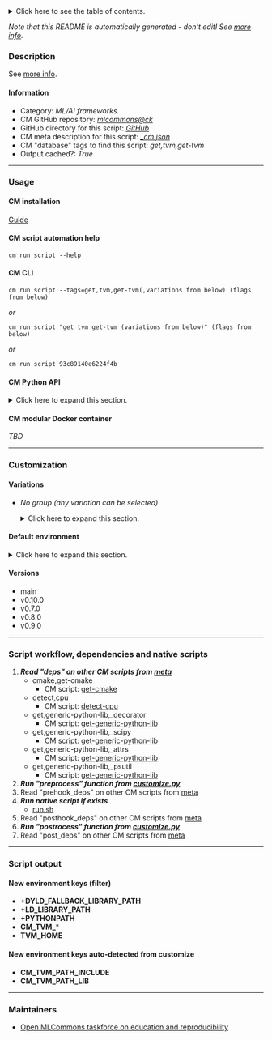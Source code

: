 <details>
<summary>Click here to see the table of contents.</summary>

* [Description](#description)
* [Information](#information)
* [Usage](#usage)
  * [ CM installation](#cm-installation)
  * [ CM script automation help](#cm-script-automation-help)
  * [ CM CLI](#cm-cli)
  * [ CM Python API](#cm-python-api)
  * [ CM modular Docker container](#cm-modular-docker-container)
* [Customization](#customization)
  * [ Variations](#variations)
  * [ Default environment](#default-environment)
* [Versions](#versions)
* [Script workflow, dependencies and native scripts](#script-workflow-dependencies-and-native-scripts)
* [Script output](#script-output)
* [New environment keys (filter)](#new-environment-keys-(filter))
* [New environment keys auto-detected from customize](#new-environment-keys-auto-detected-from-customize)
* [Maintainers](#maintainers)

</details>

*Note that this README is automatically generated - don't edit! See [more info](README-extra.md).*

### Description


See [more info](README-extra.md).

#### Information

* Category: *ML/AI frameworks.*
* CM GitHub repository: *[mlcommons@ck](https://github.com/mlcommons/ck/tree/master/cm-mlops)*
* GitHub directory for this script: *[GitHub](https://github.com/mlcommons/ck/tree/master/cm-mlops/script/get-tvm)*
* CM meta description for this script: *[_cm.json](_cm.json)*
* CM "database" tags to find this script: *get,tvm,get-tvm*
* Output cached?: *True*
___
### Usage

#### CM installation
[Guide](https://github.com/mlcommons/ck/blob/master/docs/installation.md)

#### CM script automation help
```cm run script --help```

#### CM CLI
`cm run script --tags=get,tvm,get-tvm(,variations from below) (flags from below)`

*or*

`cm run script "get tvm get-tvm (variations from below)" (flags from below)`

*or*

`cm run script 93c89140e6224f4b`

#### CM Python API

<details>
<summary>Click here to expand this section.</summary>

```python

import cmind

r = cmind.access({'action':'run'
                  'automation':'script',
                  'tags':'get,tvm,get-tvm'
                  'out':'con',
                  ...
                  (other input keys for this script)
                  ...
                 })

if r['return']>0:
    print (r['error'])

```

</details>

#### CM modular Docker container
*TBD*
___
### Customization


#### Variations

  * *No group (any variation can be selected)*
    <details>
    <summary>Click here to expand this section.</summary>

    * `_cuda`
      - Environment variables:
        - *CM_TVM_USE_CUDA*: `yes`
      - Workflow:
        1. ***Read "deps" on other CM scripts***
           * get,cuda
             - CM script: [get-cuda-lib](https://github.com/mlcommons/ck/tree/master/cm-mlops/script/get-cuda-lib)
             - CM script: [get-cuda-toolkit](https://github.com/mlcommons/ck/tree/master/cm-mlops/script/get-cuda-toolkit)
    * `_llvm`
      - Environment variables:
        - *CM_TVM_USE_LLVM*: `yes`
      - Workflow:
        1. ***Read "deps" on other CM scripts***
           * get,llvm
             * CM names: `--adr.['llvm']...`
             - CM script: [get-llvm](https://github.com/mlcommons/ck/tree/master/cm-mlops/script/get-llvm)
    * `_openmp`
      - Environment variables:
        - *CM_TVM_USE_OPENMP*: `yes`
      - Workflow:
    * `_pip-install`
      - Environment variables:
        - *CM_TVM_PIP_INSTALL*: `yes`
      - Workflow:
        1. ***Read "deps" on other CM scripts***
           * get,generic-python-lib,_apache-tvm
             - CM script: [get-generic-python-lib](https://github.com/mlcommons/ck/tree/master/cm-mlops/script/get-generic-python-lib)

    </details>

#### Default environment

<details>
<summary>Click here to expand this section.</summary>

These keys can be updated via --env.KEY=VALUE or "env" dictionary in @input.json or using script flags.

* CM_GIT_CHECKOUT: **main**
* CM_GIT_URL: **https://github.com/apache/tvm**
* CM_TVM_PIP_INSTALL: **no**

</details>

#### Versions
* main
* v0.10.0
* v0.7.0
* v0.8.0
* v0.9.0
___
### Script workflow, dependencies and native scripts

  1. ***Read "deps" on other CM scripts from [meta](https://github.com/mlcommons/ck/tree/master/cm-mlops/script/get-tvm/_cm.json)***
     * cmake,get-cmake
       - CM script: [get-cmake](https://github.com/mlcommons/ck/tree/master/cm-mlops/script/get-cmake)
     * detect,cpu
       - CM script: [detect-cpu](https://github.com/mlcommons/ck/tree/master/cm-mlops/script/detect-cpu)
     * get,generic-python-lib,_decorator
       - CM script: [get-generic-python-lib](https://github.com/mlcommons/ck/tree/master/cm-mlops/script/get-generic-python-lib)
     * get,generic-python-lib,_scipy
       - CM script: [get-generic-python-lib](https://github.com/mlcommons/ck/tree/master/cm-mlops/script/get-generic-python-lib)
     * get,generic-python-lib,_attrs
       - CM script: [get-generic-python-lib](https://github.com/mlcommons/ck/tree/master/cm-mlops/script/get-generic-python-lib)
     * get,generic-python-lib,_psutil
       - CM script: [get-generic-python-lib](https://github.com/mlcommons/ck/tree/master/cm-mlops/script/get-generic-python-lib)
  1. ***Run "preprocess" function from [customize.py](https://github.com/mlcommons/ck/tree/master/cm-mlops/script/get-tvm/customize.py)***
  1. Read "prehook_deps" on other CM scripts from [meta](https://github.com/mlcommons/ck/tree/master/cm-mlops/script/get-tvm/_cm.json)
  1. ***Run native script if exists***
     * [run.sh](https://github.com/mlcommons/ck/tree/master/cm-mlops/script/get-tvm/run.sh)
  1. Read "posthook_deps" on other CM scripts from [meta](https://github.com/mlcommons/ck/tree/master/cm-mlops/script/get-tvm/_cm.json)
  1. ***Run "postrocess" function from [customize.py](https://github.com/mlcommons/ck/tree/master/cm-mlops/script/get-tvm/customize.py)***
  1. Read "post_deps" on other CM scripts from [meta](https://github.com/mlcommons/ck/tree/master/cm-mlops/script/get-tvm/_cm.json)
___
### Script output
#### New environment keys (filter)

* **+DYLD_FALLBACK_LIBRARY_PATH**
* **+LD_LIBRARY_PATH**
* **+PYTHONPATH**
* **CM_TVM_***
* **TVM_HOME**
#### New environment keys auto-detected from customize

* **CM_TVM_PATH_INCLUDE**
* **CM_TVM_PATH_LIB**
___
### Maintainers

* [Open MLCommons taskforce on education and reproducibility](https://github.com/mlcommons/ck/blob/master/docs/mlperf-education-workgroup.md)
